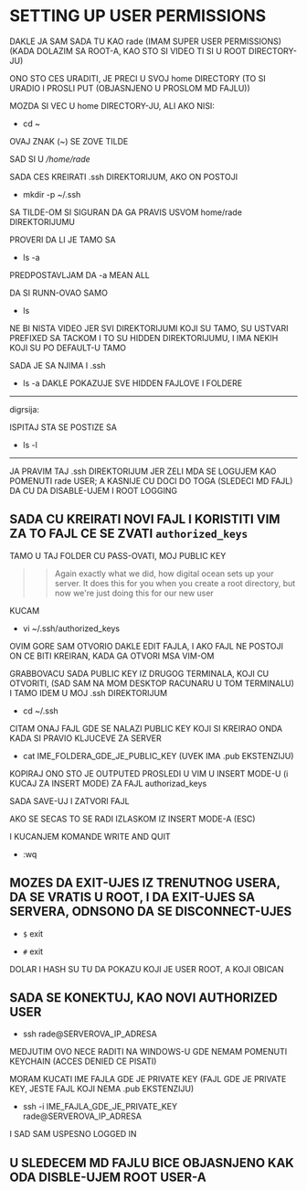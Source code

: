 # SETTING UP USER PERMISSIONS

DAKLE JA SAM SADA TU KAO rade (IMAM SUPER USER PERMISSIONS) (KADA DOLAZIM SA ROOT-A, KAO STO SI VIDEO TI SI U ROOT DIRECTORY-JU)

ONO STO CES URADITI, JE PRECI U SVOJ home DIRECTORY (TO SI URADIO I PROSLI PUT (OBJASNJENO U PROSLOM MD FAJLU))

MOZDA SI VEC U home DIRECTORY-JU, ALI AKO NISI:

- cd ~

OVAJ ZNAK (~) SE ZOVE TILDE

SAD SI U */home/rade*

SADA CES KREIRATI .ssh DIREKTORIJUM, AKO ON POSTOJI

- mkdir -p ~/.ssh

SA TILDE-OM SI SIGURAN DA GA PRAVIS USVOM home/rade DIREKTORIJUMU

PROVERI DA LI JE TAMO SA

- ls -a

PREDPOSTAVLJAM DA -a MEAN ALL

DA SI RUNN-OVAO SAMO

- ls

NE BI NISTA VIDEO JER SVI DIREKTORIJUMI KOJI SU TAMO, SU USTVARI PREFIXED SA TACKOM I TO SU HIDDEN DIREKTORIJUMU, I IMA NEKIH KOJI SU PO DEFAULT-U TAMO

SADA JE SA NJIMA I .ssh

- ls -a DAKLE POKAZUJE SVE HIDDEN FAJLOVE I FOLDERE

******

digrsija:

ISPITAJ STA SE POSTIZE SA

- ls -l

******

JA PRAVIM TAJ .ssh DIREKTORIJUM JER ZELI MDA SE LOGUJEM KAO POMENUTI rade USER; A KASNIJE CU DOCI DO TOGA (SLEDECI MD FAJL) DA CU DA DISABLE-UJEM I ROOT LOGGING

## SADA CU KREIRATI NOVI FAJL I KORISTITI VIM ZA TO FAJL CE SE ZVATI `authorized_keys`

TAMO U TAJ FOLDER CU PASS-OVATI, MOJ PUBLIC KEY

>> Again exactly what we did, how digital ocean sets up your server. It does this for you when you create a root directory, but now we're just doing this for our new user

KUCAM

- vi ~/.ssh/authorized_keys

OVIM GORE SAM OTVORIO DAKLE EDIT FAJLA, I AKO FAJL NE POSTOJI ON CE BITI KREIRAN, KADA GA OTVORI MSA VIM-OM

GRABBOVACU SADA PUBLIC KEY IZ DRUGOG TERMINALA, KOJI CU OTVORITI, (SAD SAM NA MOM DESKTOP RACUNARU U TOM TERMINALU) I TAMO IDEM U MOJ .ssh DIREKTORIJUM

- cd ~/.ssh

CITAM ONAJ FAJL GDE SE NALAZI PUBLIC KEY KOJI SI KREIRAO ONDA KADA SI PRAVIO KLJUCEVE ZA SERVER

- cat IME_FOLDERA_GDE_JE_PUBLIC_KEY (UVEK IMA .pub EKSTENZIJU)

KOPIRAJ ONO STO JE OUTPUTED PROSLEDI U VIM U INSERT MODE-U (i KUCAJ ZA INSERT MODE) ZA FAJL authorizad_keys

SADA SAVE-UJ I ZATVORI FAJL

AKO SE SECAS TO SE RADI IZLASKOM IZ INSERT MODE-A (ESC)

I KUCANJEM KOMANDE WRITE AND QUIT

- :wq

## MOZES DA EXIT-UJES IZ TRENUTNOG USERA, DA SE VRATIS U ROOT, I DA EXIT-UJES SA SERVERA, ODNSONO DA SE DISCONNECT-UJES

- `$` exit

- `#` exit

DOLAR I HASH SU TU DA POKAZU KOJI JE USER ROOT, A KOJI OBICAN

## SADA SE KONEKTUJ, KAO NOVI AUTHORIZED USER

- ssh rade@SERVEROVA_IP_ADRESA

MEDJUTIM OVO NECE RADITI NA WINDOWS-U GDE NEMAM POMENUTI KEYCHAIN (ACCES DENIED CE PISATI)

MORAM KUCATI IME FAJLA GDE JE PRIVATE KEY (FAJL GDE JE PRIVATE KEY, JESTE FAJL KOJI NEMA .pub EKSTENZIJU)

- ssh -i IME_FAJLA_GDE_JE_PRIVATE_KEY rade@SERVEROVA_IP_ADRESA

I SAD SAM USPESNO LOGGED IN

## U SLEDECEM MD FAJLU BICE OBJASNJENO KAK ODA DISBLE-UJEM ROOT USER-A
